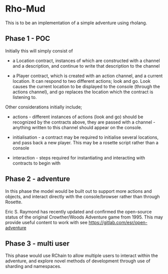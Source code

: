 # Rho-Mud
This is to be an implementation of a simple adventure using rholang. 

## Phase 1 - POC
Initially this will simply consist of 

* a Location contract, instances of which are constructed with a channel and a description, and 
continue to write that description to the channel

* a Player contract, which is created with an action channel, and a current location. It 
can respond to two different actions; look and go. Look causes the current location to be displayed
to the console (through the actions channel), and go replaces the location which the contract is listening to.

Other considerations initially include; 
* actions - different instances of actions (look and go) should be recognized by the contracts above, they are passed
with a channel - anything written to this channel should appear on the console.

* initialisation - a contract may be required to initialise several locations, and pass back a new player.
This may be a rosette script rather than a console

* interaction - steps required for instantiating and interacting with contracts to begin with

## Phase 2 - adventure

In this phase the model would be built out to support more actions and objects, and interact 
directly with the console/browser rather than through Rosette.

Eric S. Raymond has recently updated and confirmed the open-source status of the original Crowther/Woods 
Adventure game from 1995. This may provide useful content to work with see https://gitlab.com/esr/open-adventure
 
## Phase 3 - multi user

This phase would use RChain to allow multiple users to interact within the adventure, and explore
novel methods of development through use of sharding and namespaces.

